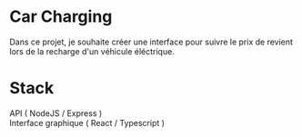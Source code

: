 # Car Charging 

Dans ce projet, je souhaite créer une interface pour suivre le prix de revient lors de la recharge d'un véhicule éléctrique.

# Stack

API ( NodeJS / Express )\
Interface graphique ( React / Typescript )
